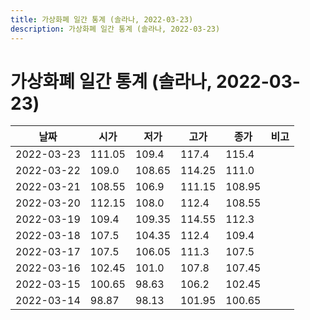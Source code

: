 ```yaml
---
title: 가상화폐 일간 통계 (솔라나, 2022-03-23)
description: 가상화폐 일간 통계 (솔라나, 2022-03-23)
---
```


가상화폐 일간 통계 (솔라나, 2022-03-23)
===

|날짜|시가|저가|고가|종가|비고|
|--|--|--|--|--|--|
|2022-03-23|111.05|109.4|117.4|115.4|    |
|2022-03-22|109.0|108.65|114.25|111.0|    |
|2022-03-21|108.55|106.9|111.15|108.95|    |
|2022-03-20|112.15|108.0|112.4|108.55|    |
|2022-03-19|109.4|109.35|114.55|112.3|    |
|2022-03-18|107.5|104.35|112.4|109.4|    |
|2022-03-17|107.5|106.05|111.3|107.5|    |
|2022-03-16|102.45|101.0|107.8|107.45|    |
|2022-03-15|100.65|98.63|106.2|102.45|    |
|2022-03-14|98.87|98.13|101.95|100.65|    |
